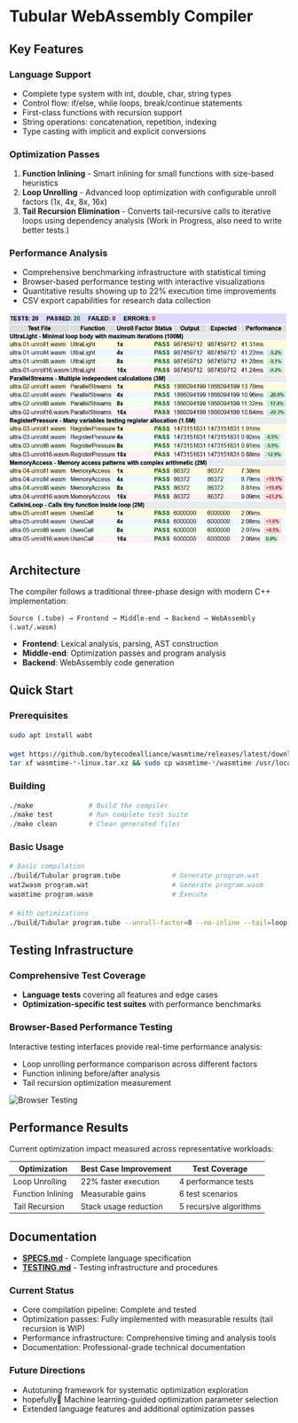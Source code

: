 # Tubular WebAssembly Compiler

## Key Features

### Language Support

- Complete type system with int, double, char, string types
- Control flow: if/else, while loops, break/continue statements
- First-class functions with recursion support
- String operations: concatenation, repetition, indexing
- Type casting with implicit and explicit conversions

### Optimization Passes

1. **Function Inlining** - Smart inlining for small functions with size-based heuristics
2. **Loop Unrolling** - Advanced loop optimization with configurable unroll factors (1x, 4x, 8x, 16x)
3. **Tail Recursion Elimination** - Converts tail-recursive calls to iterative loops using dependency analysis (Work in Progress, also need to write better tests.)

### Performance Analysis

- Comprehensive benchmarking infrastructure with statistical timing
- Browser-based performance testing with interactive visualizations
- Quantitative results showing up to 22% execution time improvements
- CSV export capabilities for research data collection

![Performance Results](docs/screenshots/performance-results.png)

## Architecture

The compiler follows a traditional three-phase design with modern C++ implementation:

```
Source (.tube) → Frontend → Middle-end → Backend → WebAssembly (.wat/.wasm)
```

- **Frontend**: Lexical analysis, parsing, AST construction
- **Middle-end**: Optimization passes and program analysis
- **Backend**: WebAssembly code generation

## Quick Start

### Prerequisites

```bash
sudo apt install wabt

wget https://github.com/bytecodealliance/wasmtime/releases/latest/download/wasmtime-*-linux.tar.xz
tar xf wasmtime-*-linux.tar.xz && sudo cp wasmtime-*/wasmtime /usr/local/bin/
```

### Building

```bash
./make              # Build the compiler
./make test         # Run complete test suite
./make clean        # Clean generated files
```

### Basic Usage

```bash
# Basic compilation
./build/Tubular program.tube             # Generate program.wat
wat2wasm program.wat                     # Generate program.wasm
wasmtime program.wasm                    # Execute

# With optimizations
./build/Tubular program.tube --unroll-factor=8 --no-inline --tail=loop
```

## Testing Infrastructure

### Comprehensive Test Coverage

- **Language tests** covering all features and edge cases
- **Optimization-specific test suites** with performance benchmarks

### Browser-Based Performance Testing

Interactive testing interfaces provide real-time performance analysis:

- Loop unrolling performance comparison across different factors
- Function inlining before/after analysis
- Tail recursion optimization measurement

![Browser Testing](docs/screenshots/browser-testing.png)

## Performance Results

Current optimization impact measured across representative workloads:

| Optimization      | Best Case Improvement | Test Coverage          |
| ----------------- | --------------------- | ---------------------- |
| Loop Unrolling    | 22% faster execution  | 4 performance tests    |
| Function Inlining | Measurable gains      | 6 test scenarios       |
| Tail Recursion    | Stack usage reduction | 5 recursive algorithms |

## Documentation

- **[SPECS.md](SPECS.md)** - Complete language specification
- **[TESTING.md](TESTING.md)** - Testing infrastructure and procedures

### Current Status

- Core compilation pipeline: Complete and tested
- Optimization passes: Fully implemented with measurable results (tail recursion is WIP)
- Performance infrastructure: Comprehensive timing and analysis tools
- Documentation: Professional-grade technical documentation

### Future Directions

- Autotuning framework for systematic optimization exploration
- hopefully🤞 Machine learning-guided optimization parameter selection
- Extended language features and additional optimization passes

